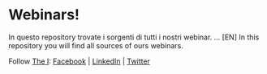 # Webinars!
In questo repository trovate i sorgenti di tutti i nostri webinar.
...
[EN] In this repository you will find all sources of ours webinars.

Follow [The I](https://www.thei.it):
[Facebook](https://www.facebook.com/thei.it/) | [LinkedIn](https://www.linkedin.com/company/11253282/) | [Twitter](https://twitter.com/thei_it)

